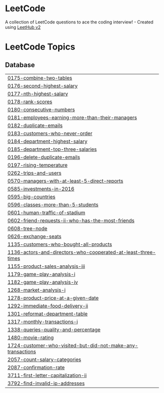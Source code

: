 # LeetCode
A collection of LeetCode questions to ace the coding interview! - Created using [LeetHub v2](https://github.com/arunbhardwaj/LeetHub-2.0)

<!---LeetCode Topics Start-->
# LeetCode Topics
## Database
|  |
| ------- |
| [0175-combine-two-tables](https://github.com/bacpew2108/LeetCode/tree/master/0175-combine-two-tables) |
| [0176-second-highest-salary](https://github.com/bacpew2108/LeetCode/tree/master/0176-second-highest-salary) |
| [0177-nth-highest-salary](https://github.com/bacpew2108/LeetCode/tree/master/0177-nth-highest-salary) |
| [0178-rank-scores](https://github.com/bacpew2108/LeetCode/tree/master/0178-rank-scores) |
| [0180-consecutive-numbers](https://github.com/bacpew2108/LeetCode/tree/master/0180-consecutive-numbers) |
| [0181-employees-earning-more-than-their-managers](https://github.com/bacpew2108/LeetCode/tree/master/0181-employees-earning-more-than-their-managers) |
| [0182-duplicate-emails](https://github.com/bacpew2108/LeetCode/tree/master/0182-duplicate-emails) |
| [0183-customers-who-never-order](https://github.com/bacpew2108/LeetCode/tree/master/0183-customers-who-never-order) |
| [0184-department-highest-salary](https://github.com/bacpew2108/LeetCode/tree/master/0184-department-highest-salary) |
| [0185-department-top-three-salaries](https://github.com/bacpew2108/LeetCode/tree/master/0185-department-top-three-salaries) |
| [0196-delete-duplicate-emails](https://github.com/bacpew2108/LeetCode/tree/master/0196-delete-duplicate-emails) |
| [0197-rising-temperature](https://github.com/bacpew2108/LeetCode/tree/master/0197-rising-temperature) |
| [0262-trips-and-users](https://github.com/bacpew2108/LeetCode/tree/master/0262-trips-and-users) |
| [0570-managers-with-at-least-5-direct-reports](https://github.com/bacpew2108/LeetCode/tree/master/0570-managers-with-at-least-5-direct-reports) |
| [0585-investments-in-2016](https://github.com/bacpew2108/LeetCode/tree/master/0585-investments-in-2016) |
| [0595-big-countries](https://github.com/bacpew2108/LeetCode/tree/master/0595-big-countries) |
| [0596-classes-more-than-5-students](https://github.com/bacpew2108/LeetCode/tree/master/0596-classes-more-than-5-students) |
| [0601-human-traffic-of-stadium](https://github.com/bacpew2108/LeetCode/tree/master/0601-human-traffic-of-stadium) |
| [0602-friend-requests-ii-who-has-the-most-friends](https://github.com/bacpew2108/LeetCode/tree/master/0602-friend-requests-ii-who-has-the-most-friends) |
| [0608-tree-node](https://github.com/bacpew2108/LeetCode/tree/master/0608-tree-node) |
| [0626-exchange-seats](https://github.com/bacpew2108/LeetCode/tree/master/0626-exchange-seats) |
| [1135-customers-who-bought-all-products](https://github.com/bacpew2108/LeetCode/tree/master/1135-customers-who-bought-all-products) |
| [1136-actors-and-directors-who-cooperated-at-least-three-times](https://github.com/bacpew2108/LeetCode/tree/master/1136-actors-and-directors-who-cooperated-at-least-three-times) |
| [1155-product-sales-analysis-iii](https://github.com/bacpew2108/LeetCode/tree/master/1155-product-sales-analysis-iii) |
| [1179-game-play-analysis-i](https://github.com/bacpew2108/LeetCode/tree/master/1179-game-play-analysis-i) |
| [1182-game-play-analysis-iv](https://github.com/bacpew2108/LeetCode/tree/master/1182-game-play-analysis-iv) |
| [1268-market-analysis-i](https://github.com/bacpew2108/LeetCode/tree/master/1268-market-analysis-i) |
| [1278-product-price-at-a-given-date](https://github.com/bacpew2108/LeetCode/tree/master/1278-product-price-at-a-given-date) |
| [1292-immediate-food-delivery-ii](https://github.com/bacpew2108/LeetCode/tree/master/1292-immediate-food-delivery-ii) |
| [1301-reformat-department-table](https://github.com/bacpew2108/LeetCode/tree/master/1301-reformat-department-table) |
| [1317-monthly-transactions-i](https://github.com/bacpew2108/LeetCode/tree/master/1317-monthly-transactions-i) |
| [1338-queries-quality-and-percentage](https://github.com/bacpew2108/LeetCode/tree/master/1338-queries-quality-and-percentage) |
| [1480-movie-rating](https://github.com/bacpew2108/LeetCode/tree/master/1480-movie-rating) |
| [1724-customer-who-visited-but-did-not-make-any-transactions](https://github.com/bacpew2108/LeetCode/tree/master/1724-customer-who-visited-but-did-not-make-any-transactions) |
| [2057-count-salary-categories](https://github.com/bacpew2108/LeetCode/tree/master/2057-count-salary-categories) |
| [2087-confirmation-rate](https://github.com/bacpew2108/LeetCode/tree/master/2087-confirmation-rate) |
| [3711-first-letter-capitalization-ii](https://github.com/bacpew2108/LeetCode/tree/master/3711-first-letter-capitalization-ii) |
| [3792-find-invalid-ip-addresses](https://github.com/bacpew2108/LeetCode/tree/master/3792-find-invalid-ip-addresses) |
<!---LeetCode Topics End-->